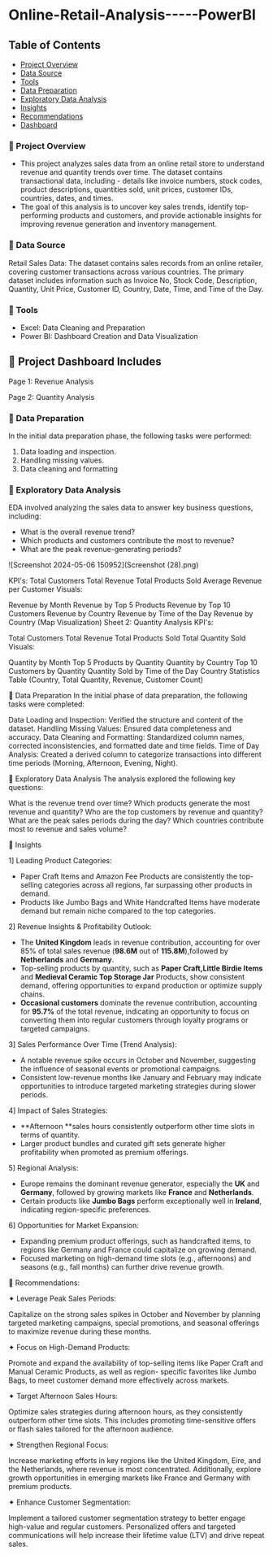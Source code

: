 # Online-Retail-Analysis-----PowerBI

## Table of Contents
- [Project Overview](#project-overview)
- [Data Source](#data-source)
- [Tools](#tools)
- [Data Preparation](#data-preparation)
- [Exploratory Data Analysis](#exploratory-data-analysis)
- [Insights](#insights)
- [Recommendations](#recommendations)
- [Dashboard](#dashboard)



### 🔹 Project Overview
- This project analyzes sales data from an online retail store to understand revenue and quantity trends over time. The dataset contains transactional data, including - 
  details like invoice numbers, stock codes, product descriptions, quantities sold, unit prices, customer IDs, countries, dates, and times.
- The goal of this analysis is to uncover key sales trends, identify top-performing products and customers, and provide actionable insights for improving revenue generation 
  and inventory management.

### 🔹 Data Source
  Retail Sales Data: The dataset contains sales records from an online retailer, covering customer transactions across various countries. The primary dataset includes 
  information such as Invoice No, Stock Code, Description, Quantity, Unit Price, Customer ID, Country, Date, Time, and Time of the Day.

### 🔹 Tools
- Excel: Data Cleaning and Preparation
- Power BI: Dashboard Creation and Data Visualization

## 🔹 Project Dashboard Includes
Page 1: Revenue Analysis

Page 2: Quantity Analysis


### 🔹 Data Preparation
  In the initial data preparation phase, the following tasks were performed:

1. Data loading and inspection.
2. Handling missing values.
3. Data cleaning and formatting


### 🔹 Exploratory Data Analysis 

  EDA involved analyzing the sales data to answer key business questions, including:

- What is the overall revenue trend?
- Which products and customers contribute the most to revenue?
- What are the peak revenue-generating periods?

![Screenshot 2024-05-06 150952](Screenshot (28).png)

KPI's:
Total Customers
Total Revenue
Total Products Sold
Average Revenue per Customer
Visuals:

Revenue by Month
Revenue by Top 5 Products
Revenue by Top 10 Customers
Revenue by Country
Revenue by Time of the Day
Revenue by Country (Map Visualization)
Sheet 2: Quantity Analysis
KPI's:

Total Customers
Total Revenue
Total Products Sold
Total Quantity Sold
Visuals:

Quantity by Month
Top 5 Products by Quantity
Quantity by Country
Top 10 Customers by Quantity
Quantity Sold by Time of the Day
Country Statistics Table (Country, Total Quantity, Revenue, Customer Count)

🔹 Data Preparation
In the initial phase of data preparation, the following tasks were completed:

Data Loading and Inspection: Verified the structure and content of the dataset.
Handling Missing Values: Ensured data completeness and accuracy.
Data Cleaning and Formatting: Standardized column names, corrected inconsistencies, and formatted date and time fields.
Time of Day Analysis: Created a derived column to categorize transactions into different time periods (Morning, Afternoon, Evening, Night).

🔹 Exploratory Data Analysis
The analysis explored the following key questions:

What is the revenue trend over time?
Which products generate the most revenue and quantity?
Who are the top customers by revenue and quantity?
What are the peak sales periods during the day?
Which countries contribute most to revenue and sales volume?

🔹 Insights

1] Leading Product Categories:

- Paper Craft Items and Amazon Fee Products are consistently the top-selling categories across all regions, far surpassing 
  other products in demand.
- Products like Jumbo Bags and White Handcrafted Items have moderate demand but remain niche compared to the top categories.

2] Revenue Insights & Profitability Outlook:

- The **United Kingdom** leads in revenue contribution, accounting for over 85% of total sales revenue (**98.6M** out of 
  **115.8M**),followed by **Netherlands** and **Germany**.
- Top-selling products by quantity, such as **Paper Craft,Little Birdie Items** and **Medieval Ceramic Top Storage Jar** 
  Products, show consistent demand, 
  offering opportunities to expand production or optimize supply chains.
- **Occasional customers** dominate the revenue contribution, accounting for **95.7%** of the total revenue, indicating an 
  opportunity to focus on converting them into regular customers through loyalty programs or targeted campaigns.

3] Sales Performance Over Time (Trend Analysis):

- A notable revenue spike occurs in October and November, suggesting the influence of seasonal events or promotional 
  campaigns.
- Consistent low-revenue months like January and February may indicate opportunities to introduce targeted marketing 
  strategies during slower periods.

4] Impact of Sales Strategies:

- **Afternoon **sales hours consistently outperform other time slots in terms of quantity.
- Larger product bundles and curated gift sets generate higher profitability when promoted as premium offerings.

5] Regional Analysis:

- Europe remains the dominant revenue generator, especially the **UK** and **Germany**, followed by growing markets like 
  **France** and **Netherlands**.
- Certain products like **Jumbo Bags** perform exceptionally well in **Ireland**, indicating region-specific preferences.

6] Opportunities for Market Expansion:

- Expanding premium product offerings, such as handcrafted items, to regions like Germany and France could capitalize on 
  growing demand.
- Focused marketing on high-demand time slots (e.g., afternoons) and seasons (e.g., fall months) can further drive revenue 
  growth.

🔹 Recommendations:

✦ Leverage Peak Sales Periods:

 Capitalize on the strong sales spikes in October and November by planning targeted marketing campaigns, special 
 promotions, and seasonal offerings to maximize revenue during these months.

✦ Focus on High-Demand Products:

 Promote and expand the availability of top-selling items like Paper Craft and Manual Ceramic Products, as well as region- 
 specific favorites like Jumbo Bags, to meet customer demand more effectively across markets.

✦ Target Afternoon Sales Hours:

 Optimize sales strategies during afternoon hours, as they consistently outperform other time slots. This includes 
 promoting time-sensitive offers or flash sales tailored for the afternoon audience.

✦ Strengthen Regional Focus:

 Increase marketing efforts in key regions like the United Kingdom, Eire, and the Netherlands, where revenue is most 
 concentrated. Additionally, explore growth opportunities in emerging markets like France and Germany with premium products.

✦ Enhance Customer Segmentation:

 Implement a tailored customer segmentation strategy to better engage high-value and regular customers. Personalized offers 
 and targeted communications will help increase their lifetime value (LTV) and drive repeat sales.
